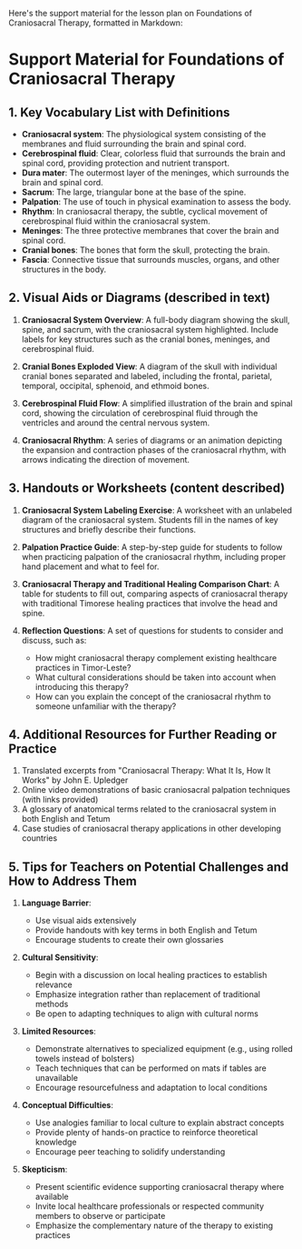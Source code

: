 Here's the support material for the lesson plan on Foundations of Craniosacral Therapy, formatted in Markdown:

# Support Material for Foundations of Craniosacral Therapy

## 1. Key Vocabulary List with Definitions

- **Craniosacral system**: The physiological system consisting of the membranes and fluid surrounding the brain and spinal cord.
- **Cerebrospinal fluid**: Clear, colorless fluid that surrounds the brain and spinal cord, providing protection and nutrient transport.
- **Dura mater**: The outermost layer of the meninges, which surrounds the brain and spinal cord.
- **Sacrum**: The large, triangular bone at the base of the spine.
- **Palpation**: The use of touch in physical examination to assess the body.
- **Rhythm**: In craniosacral therapy, the subtle, cyclical movement of cerebrospinal fluid within the craniosacral system.
- **Meninges**: The three protective membranes that cover the brain and spinal cord.
- **Cranial bones**: The bones that form the skull, protecting the brain.
- **Fascia**: Connective tissue that surrounds muscles, organs, and other structures in the body.

## 2. Visual Aids or Diagrams (described in text)

1. **Craniosacral System Overview**:
   A full-body diagram showing the skull, spine, and sacrum, with the craniosacral system highlighted. Include labels for key structures such as the cranial bones, meninges, and cerebrospinal fluid.

2. **Cranial Bones Exploded View**:
   A diagram of the skull with individual cranial bones separated and labeled, including the frontal, parietal, temporal, occipital, sphenoid, and ethmoid bones.

3. **Cerebrospinal Fluid Flow**:
   A simplified illustration of the brain and spinal cord, showing the circulation of cerebrospinal fluid through the ventricles and around the central nervous system.

4. **Craniosacral Rhythm**:
   A series of diagrams or an animation depicting the expansion and contraction phases of the craniosacral rhythm, with arrows indicating the direction of movement.

## 3. Handouts or Worksheets (content described)

1. **Craniosacral System Labeling Exercise**:
   A worksheet with an unlabeled diagram of the craniosacral system. Students fill in the names of key structures and briefly describe their functions.

2. **Palpation Practice Guide**:
   A step-by-step guide for students to follow when practicing palpation of the craniosacral rhythm, including proper hand placement and what to feel for.

3. **Craniosacral Therapy and Traditional Healing Comparison Chart**:
   A table for students to fill out, comparing aspects of craniosacral therapy with traditional Timorese healing practices that involve the head and spine.

4. **Reflection Questions**:
   A set of questions for students to consider and discuss, such as:
   - How might craniosacral therapy complement existing healthcare practices in Timor-Leste?
   - What cultural considerations should be taken into account when introducing this therapy?
   - How can you explain the concept of the craniosacral rhythm to someone unfamiliar with the therapy?

## 4. Additional Resources for Further Reading or Practice

1. Translated excerpts from "Craniosacral Therapy: What It Is, How It Works" by John E. Upledger
2. Online video demonstrations of basic craniosacral palpation techniques (with links provided)
3. A glossary of anatomical terms related to the craniosacral system in both English and Tetum
4. Case studies of craniosacral therapy applications in other developing countries

## 5. Tips for Teachers on Potential Challenges and How to Address Them

1. **Language Barrier**: 
   - Use visual aids extensively
   - Provide handouts with key terms in both English and Tetum
   - Encourage students to create their own glossaries

2. **Cultural Sensitivity**:
   - Begin with a discussion on local healing practices to establish relevance
   - Emphasize integration rather than replacement of traditional methods
   - Be open to adapting techniques to align with cultural norms

3. **Limited Resources**:
   - Demonstrate alternatives to specialized equipment (e.g., using rolled towels instead of bolsters)
   - Teach techniques that can be performed on mats if tables are unavailable
   - Encourage resourcefulness and adaptation to local conditions

4. **Conceptual Difficulties**:
   - Use analogies familiar to local culture to explain abstract concepts
   - Provide plenty of hands-on practice to reinforce theoretical knowledge
   - Encourage peer teaching to solidify understanding

5. **Skepticism**:
   - Present scientific evidence supporting craniosacral therapy where available
   - Invite local healthcare professionals or respected community members to observe or participate
   - Emphasize the complementary nature of the therapy to existing practices